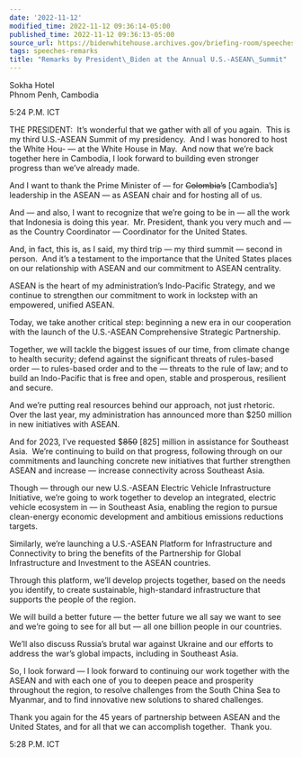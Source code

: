 ```yaml
---
date: '2022-11-12'
modified_time: 2022-11-12 09:36:14-05:00
published_time: 2022-11-12 09:36:13-05:00
source_url: https://bidenwhitehouse.archives.gov/briefing-room/speeches-remarks/2022/11/12/remarks-by-president-biden-at-the-annual-u-s-asean-summit-2/
tags: speeches-remarks
title: "Remarks by President\_Biden at the Annual U.S.-ASEAN\_Summit"
---
```

 
Sokha Hotel  
Phnom Penh, Cambodia

5:24 P.M. ICT  
  
THE PRESIDENT:  It’s wonderful that we gather with all of you again. 
This is my third U.S.-ASEAN Summit of my presidency.  And I was honored
to host the White Hou- — at the White House in May.  And now that we’re
back together here in Cambodia, I look forward to building even stronger
progress than we’ve already made.   
  
And I want to thank the Prime Minister of — for <s>Colombia’s</s>
\[Cambodia’s\] leadership in the ASEAN — as ASEAN chair and for hosting
all of us.   
  
And — and also, I want to recognize that we’re going to be in — all the
work that Indonesia is doing this year.  Mr. President, thank you very
much and — as the Country Coordinator — Coordinator for the United
States.   
  
And, in fact, this is, as I said, my third trip — my third summit —
second in person.  And it’s a testament to the importance that the
United States places on our relationship with ASEAN and our commitment
to ASEAN centrality.   
  
ASEAN is the heart of my administration’s Indo-Pacific Strategy, and we
continue to strengthen our commitment to work in lockstep with an
empowered, unified ASEAN.   
  
Today, we take another critical step: beginning a new era in our
cooperation with the launch of the U.S.-ASEAN Comprehensive Strategic
Partnership.   
  
Together, we will tackle the biggest issues of our time, from climate
change to health security; defend against the significant threats of
rules-based order — to rules-based order and to the — threats to the
rule of law; and to build an Indo-Pacific that is free and open, stable
and prosperous, resilient and secure.   
  
And we’re putting real resources behind our approach, not just
rhetoric.  Over the last year, my administration has announced more than
$250 million in new initiatives with ASEAN.   
  
And for 2023, I’ve requested $<s>850</s> \[825\] million in assistance
for Southeast Asia.  We’re continuing to build on that progress,
following through on our commitments and launching concrete new
initiatives that further strengthen ASEAN and increase — increase
connectivity across Southeast Asia.   
  
Though — through our new U.S.-ASEAN Electric Vehicle Infrastructure
Initiative, we’re going to work together to develop an integrated,
electric vehicle ecosystem in — in Southeast Asia, enabling the region
to pursue clean-energy economic development and ambitious emissions
reductions targets.   
  
Similarly, we’re launching a U.S.-ASEAN Platform for Infrastructure and
Connectivity to bring the benefits of the Partnership for Global
Infrastructure and Investment to the ASEAN countries.   
  
Through this platform, we’ll develop projects together, based on the
needs you identify, to create sustainable, high-standard infrastructure
that supports the people of the region.   
  
We will build a better future — the better future we all say we want to
see and we’re going to see for all but — all one billion people in our
countries.   
  
We’ll also discuss Russia’s brutal war against Ukraine and our efforts
to address the war’s global impacts, including in Southeast Asia.    
  
So, I look forward — I look forward to continuing our work together with
the ASEAN and with each one of you to deepen peace and prosperity
throughout the region, to resolve challenges from the South China Sea to
Myanmar, and to find innovative new solutions to shared challenges.   
  
Thank you again for the 45 years of partnership between ASEAN and the
United States, and for all that we can accomplish together.  Thank
you.  
  
5:28 P.M. ICT
